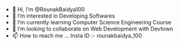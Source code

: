- 👋 Hi, I’m @RounakBaidya100
- 👀 I’m interested in Developing Softwares
- 🌱 I’m currently learning Computer Science Engineering Course
- 💞️ I’m looking to collaborate on Web Development with Devtown
- 📫 How to reach me ... Insta ID :- rounakbaidya_100

<!---
RounakBaidya100/RounakBaidya100 is a ✨ special ✨ repository because its `README.md` (this file) appears on your GitHub profile.
You can click the Preview link to take a look at your changes.
--->
